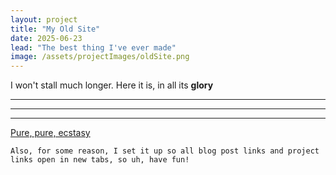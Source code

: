 ```yaml
---
layout: project
title: "My Old Site"
date: 2025-06-23
lead: "The best thing I've ever made"
image: /assets/projectImages/oldSite.png
---
```


I won't stall much longer. Here it is, in all its **glory**

***
***
***

<a href="/webProjects/oldSite/index.html" target="_blank">Pure, pure, ecstasy</a>

`Also, for some reason, I set it up so all blog post links and project links open in new tabs, so uh, have fun!`
